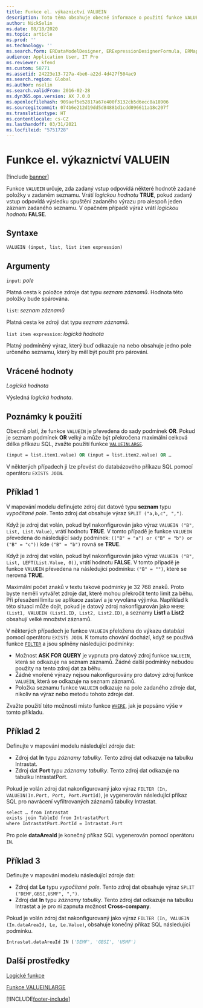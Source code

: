 ```yaml
---
title: Funkce el. výkaznictví VALUEIN
description: Toto téma obsahuje obecné informace o použití funkce VALUEIN elektronického výkaznictví.
author: NickSelin
ms.date: 08/18/2020
ms.topic: article
ms.prod: ''
ms.technology: ''
ms.search.form: ERDataModelDesigner, ERExpressionDesignerFormula, ERMappedFormatDesigner, ERModelMappingDesigner
audience: Application User, IT Pro
ms.reviewer: kfend
ms.custom: 58771
ms.assetid: 24223e13-727a-4be6-a22d-4d427f504ac9
ms.search.region: Global
ms.author: nselin
ms.search.validFrom: 2016-02-28
ms.dyn365.ops.version: AX 7.0.0
ms.openlocfilehash: 909aef5e52817a67e400f3132cb5d6ecc8a18906
ms.sourcegitcommit: 074b6e212d19dd5d84881d1cdd096611a18c207f
ms.translationtype: HT
ms.contentlocale: cs-CZ
ms.lasthandoff: 03/31/2021
ms.locfileid: "5751728"
---
```

# <a name="valuein-er-function"></a>Funkce el. výkaznictví VALUEIN

[!include [banner](../includes/banner.md)]

Funkce `VALUEIN` určuje, zda zadaný vstup odpovídá některé hodnotě zadané položky v zadaném seznamu. Vrátí *logickou hodnotu* **TRUE**, pokud zadaný vstup odpovídá výsledku spuštění zadaného výrazu pro alespoň jeden záznam zadaného seznamu. V opačném případě výraz vrátí *logickou hodnotu* **FALSE**.

## <a name="syntax"></a>Syntaxe

```vb
VALUEIN (input, list, list item expression)
```

## <a name="arguments"></a>Argumenty

`input`: *pole*

Platná cesta k položce zdroje dat typu *seznam záznamů*. Hodnota této položky bude spárována.

`list`: *seznam záznamů*

Platná cesta ke zdroji dat typu *seznam záznamů*.

`list item expression`: *logická hodnota*

Platný podmíněný výraz, který buď odkazuje na nebo obsahuje jedno pole určeného seznamu, který by měl být použit pro párování.

## <a name="return-values"></a>Vrácené hodnoty

*Logická hodnota*

Výsledná *logická hodnota*.

## <a name="usage-notes"></a>Poznámky k použití

Obecně platí, že funkce `VALUEIN` je převedena do sady podmínek **OR**. Pokud je seznam podmínek **OR** velký a může být překročena maximální celková délka příkazu SQL, zvažte použití funkce [`VALUEINLARGE`](er-functions-logical-valueinlarge.md).

```vb
(input = list.item1.value) OR (input = list.item2.value) OR …
```

V některých případech ji lze převést do databázového příkazu SQL pomocí operátoru `EXISTS JOIN`.

## <a name="example-1"></a>Příklad 1

V mapování modelu definujete zdroj dat datové typu **seznam** typu *vypočítané pole*. Tento zdroj dat obsahuje výraz `SPLIT ("a,b,c", ",")`.

Když je zdroj dat volán, pokud byl nakonfigurován jako výraz `VALUEIN ("B", List, List.Value)`, vrátí hodnotu **TRUE**. V tomto případě je funkce `VALUEIN` převedena do následující sady podmínek: `(("B" = "a") or ("B" = "b") or ("B" = "c"))` kde `("B" = "b")` rovná se **TRUE**.

Když je zdroj dat volán, pokud byl nakonfigurován jako výraz `VALUEIN ("B", List, LEFT(List.Value, 0))`, vrátí hodnotu **FALSE**. V tomto případě je funkce `VALUEIN` převedena na následující podmínku: `("B" = "")`, které se nerovná **TRUE**.

Maximální počet znaků v textu takové podmínky je 32 768 znaků. Proto byste neměli vytvářet zdroje dat, které mohou překročit tento limit za běhu. Při přesažení limitu se aplikace zastaví a je vyvolána výjimka. Například k této situaci může dojít, pokud je datový zdroj nakonfigurován jako `WHERE (List1, VALUEIN (List1.ID, List2, List2.ID)`, a seznamy **List1** a **List2** obsahují velké množství záznamů.

V některých případech je funkce `VALUEIN` přeložena do výkazu databázi pomocí operátoru `EXISTS JOIN`. K tomuto chování dochází, když se používá funkce [`FILTER`](er-functions-list-filter.md) a jsou splněny následující podmínky:

- Možnost **ASK FOR QUERY** je vypnuta pro datový zdroj funkce `VALUEIN`, která se odkazuje na seznam záznamů. Žádné další podmínky nebudou použity na tento zdroj dat za běhu.
- Žádné vnořené výrazy nejsou nakonfigurovány pro datový zdroj funkce `VALUEIN`, která se odkazuje na seznam záznamů.
- Položka seznamu funkce `VALUEIN` odkazuje na pole zadaného zdroje dat, nikoliv na výraz nebo metodu tohoto zdroje dat.

Zvažte použití této možnosti místo funkce [`WHERE`](er-functions-list-where.md), jak je popsáno výše v tomto příkladu.

## <a name="example-2"></a>Příklad 2

Definujte v mapování modelu následující zdroje dat:

- Zdroj dat **In** typu *záznamy tabulky*. Tento zdroj dat odkazuje na tabulku Intrastat.
- Zdroj dat **Port** typu *záznamy tabulky*. Tento zdroj dat odkazuje na tabulku IntrastatPort.

Pokud je volán zdroj dat nakonfigurovaný jako výraz `FILTER (In, VALUEIN(In.Port, Port, Port.PortId)`, je vygenerován následující příkaz SQL pro navrácení vyfiltrovaných záznamů tabulky Intrastat.

```vb
select … from Intrastat
exists join TableId from IntrastatPort
where IntrastatPort.PortId = Intrastat.Port
```

Pro pole **dataAreaId** je konečný příkaz SQL vygenerován pomocí operátoru `IN`.

## <a name="example-3"></a>Příklad 3

Definujte v mapování modelu následující zdroje dat:

- Zdroj dat **Le** typu *vypočítané pole*. Tento zdroj dat obsahuje výraz `SPLIT ("DEMF,GBSI,USMF", ",")`.
- Zdroj dat **In** typu *záznamy tabulky*. Tento zdroj dat odkazuje na tabulku Intrastat a je pro ni zapnuta možnost **Cross-company**.

Pokud je volán zdroj dat nakonfigurovaný jako výraz `FILTER (In, VALUEIN (In.dataAreaId, Le, Le.Value)`, obsahuje konečný příkaz SQL následující podmínku.

```vb
Intrastat.dataAreaId IN ('DEMF', 'GBSI', 'USMF')
```

## <a name="additional-resources"></a>Další prostředky

[Logické funkce](er-functions-category-logical.md)

[Funkce VALUEINLARGE](er-functions-logical-valueinlarge.md)


[!INCLUDE[footer-include](../../../includes/footer-banner.md)]